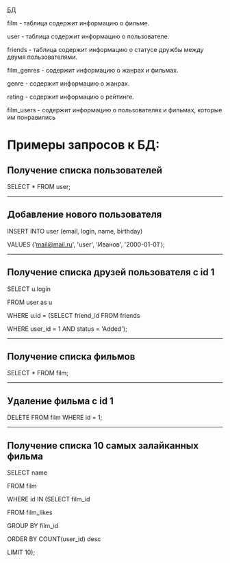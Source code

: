 [БД](https://github.com/Mur-Muring/java-filmorate/blob/add_database/%D0%91%D0%94.png)

film - таблица содержит информацию о фильме.

user - таблица содержит информацию о пользователе.

friends - таблица содержит информацию о статусе дружбы между двумя пользователями.

film_genres - содержит информацию о жанрах и фильмах.

genre - содержит информацию о жанрах.

rating - содержит информацию о рейтинге.

film_users - содержит информацию о пользователях и фильмах, которые им понравились

# Примеры запросов к БД:

## Получение списка пользователей

SELECT * FROM user;

____
## Добавление нового пользователя

INSERT INTO user (email, login, name, birthday)

VALUES ('mail@mail.ru', 'user', 'Иванов', '2000-01-01');
____
## Получение списка друзей пользователя с id 1

SELECT u.login

FROM user as u

WHERE u.id = (SELECT friend_id FROM friends

WHERE user_id = 1 AND status = 'Added');

___
## Получение списка фильмов

SELECT * FROM film;

___
## Удаление фильма с id 1

DELETE FROM film WHERE id = 1;

___
## Получение списка 10 самых залайканных фильма

SELECT name

FROM film

WHERE id IN (SELECT film_id

FROM film_likes

GROUP BY film_id

ORDER BY COUNT(user_id) desc

LIMIT 10);

